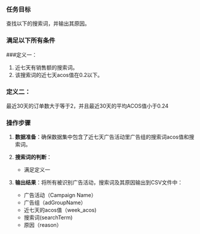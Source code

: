 ### 任务目标
查找以下的搜索词，并输出其原因。

### 满足以下所有条件

###定义一：
1. 近七天有销售额的搜索词。
2. 该搜索词的近七天acos值在0.2以下。

### 定义二：
最近30天的订单数大于等于2，并且最近30天的平均ACOS值小于0.24

### 操作步骤
1. **数据准备**：确保数据集中包含了近七天广告活动里广告组的搜索词acos值和搜索词。

2. **搜索词的判断**：
   - 满足定义一

3. **输出结果**：将所有被识别广告活动，搜索词及其原因输出到CSV文件中：
   - 广告活动（Campaign Name）
   - 广告组（adGroupName）
   - 近七天的acos值（week_acos)
   - 搜索词(searchTerm)
   - 原因（reason）

